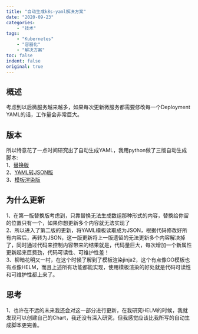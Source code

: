 ```yaml
---
title: "自动生成k8s-yaml解决方案"
date: "2020-09-23"
categories:
    - "技术"
tags:
    - "Kubernetes"
    - "容器化"
    - "解决方案"
toc: false
indent: false
original: true
---
```


## 概述

考虑到以后微服务越来越多，如果每次更新微服务都需要修改每一个Deployment YAML的话，工作量会非常巨大。

## 版本

所以特意花了一点时间研究出了自动生成YAML，我用python做了三版自动生成脚本:  
1、[替换版](https://github.com/miaocunfa/OpsNotes/blob/master/python/Auto-Create-K8S-YAML/replace/auto_create_deploy_yaml.py)  
2、[YAML转JSON版](https://github.com/miaocunfa/OpsNotes/blob/master/Kubernetes-stack/Application/templating-kubernetes-yaml.py)  
3、[模板渲染版](https://github.com/miaocunfa/OpsNotes/blob/master/Kubernetes-stack/Application/templating-k8s-with-jinja2.py)  

## 为什么更新

1、在第一版替换版考虑到，只靠替换无法生成数组那种形式的内容，替换给你留的位置只有一个，如果你想更新多个内容就无法实现了  
2、所以进入了第二版的更新，将YAML模板读取成为JSON，根据代码修改好所有内容后，再转为JSON，这一版更新将上一版遗留的无法更新多个内容解决掉了，同时通过代码来控制内容带来的结果就是，代码量巨大，每次增加一个新属性更新起来巨费劲，代码可读性、可维护性差！  
3、柳暗花明又一村，在这个时候了解到了模板渲染jinja2，这个有点像GO模板也有点像HELM，而且上述所有功能都能实现，使用模板渲染的好处就是代码可读性和可维护性都上来了。

## 思考

1、也许在不远的未来我还会对这一部分进行更新，在我研究HELM的时候，我就发现可以创建自己的Chart，我还没有深入研究，但我感觉应该比我所写的自动生成脚本更完善。  
